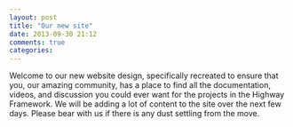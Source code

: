 ```yaml
---
layout: post
title: "Our new site"
date: 2013-09-30 21:12
comments: true
categories: 
---
```


Welcome to our new website design, specifically recreated to ensure that you, our amazing community, has a place to find all the documentation, videos, and discussion you could ever want for the projects in the Highway Framework.  We will be adding a lot of content to the site over the next few days.  Please bear with us if there is any dust settling from the move.
